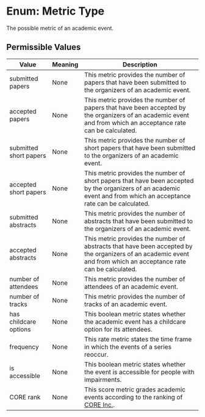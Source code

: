 # Enum: Metric Type

The possible metric of an academic event.

## Permissible Values

| Value | Meaning | Description | 
| --- | --- | --- |
| submitted papers | None | This metric provides the number of papers that have been submitted to the organizers of an academic event. |
| accepted papers | None | This metric provides the number of papers that have been accepted by the organizers of an academic event and from which an acceptance rate can be calculated. |
| submitted short papers | None | This metric provides the number of short papers that have been submitted to the organizers of an academic event. |
| accepted short papers | None | This metric provides the number of short papers that have been accepted by the organizers of an academic event and from which an acceptance rate can be calculated. |
| submitted abstracts | None | This metric provides the number of abstracts that have been submitted to the organizers of an academic event. |
| accepted abstracts | None | This metric provides the number of abstracts that have been accepted by the organizers of an academic event and from which an acceptance rate can be calculated. |
| number of attendees | None | This metric provides the number of attendees of an academic event. |
| number of tracks | None | This metric provides the number of tracks of an academic event. |
| has childcare options | None | This boolean metric states whether the academic event has a childcare option for its attendees. |
| frequency | None | This rate metric states the time frame in which the events of a series reoccur. |
| is accessible | None | This boolean metric states whether the event is accessible for people with impairments. |
| CORE rank | None | This score metric grades academic events according to the ranking of [CORE Inc.](https://www.core.edu.au/). |








